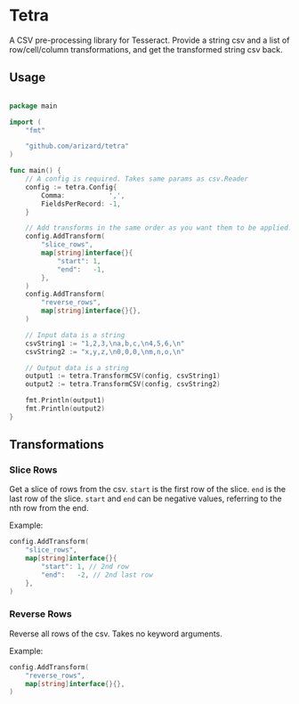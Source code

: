 # Tetra

A CSV pre-processing library for Tesseract. Provide a string csv and a list of row/cell/column transformations, and get the transformed string csv back.

## Usage

```go

package main

import (
	"fmt"

	"github.com/arizard/tetra"
)

func main() {
    // A config is required. Takes same params as csv.Reader
    config := tetra.Config{
        Comma:           ',',
        FieldsPerRecord: -1,
    }

    // Add transforms in the same order as you want them to be applied.
    config.AddTransform(
        "slice_rows",
        map[string]interface{}{
            "start": 1,
            "end":   -1,
        },
    )
    config.AddTransform(
        "reverse_rows",
        map[string]interface{}{},
    )

    // Input data is a string
    csvString1 := "1,2,3,\na,b,c,\n4,5,6,\n"
    csvString2 := "x,y,z,\n0,0,0,\nm,n,o,\n"

    // Output data is a string
    output1 := tetra.TransformCSV(config, csvString1)
    output2 := tetra.TransformCSV(config, csvString2)

    fmt.Println(output1)
    fmt.Println(output2)
}


```

## Transformations

### Slice Rows

Get a slice of rows from the csv. `start` is the first row of the slice. `end` is the last row of the slice. `start` and `end` can be negative values, referring to the nth row from the end.

Example:

```go
config.AddTransform(
    "slice_rows",
    map[string]interface{}{
        "start": 1, // 2nd row
        "end":   -2, // 2nd last row
    },
)
```

### Reverse Rows

Reverse all rows of the csv. Takes no keyword arguments.

Example:

```go
config.AddTransform(
    "reverse_rows",
    map[string]interface{}{},
)
```